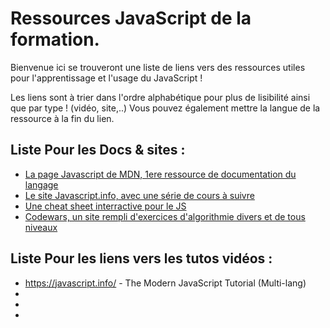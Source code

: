 # Ressources JavaScript de la formation.  

Bienvenue ici se trouveront une liste de liens vers des ressources utiles pour l'apprentissage et l'usage du JavaScript !  

Les liens sont à trier dans l'ordre alphabétique pour plus de lisibilité ainsi que par type ! (vidéo, site,..)
Vous pouvez également mettre la langue de la ressource à la fin du lien.

## Liste Pour les Docs & sites :   
* [La page Javascript de MDN, 1ere ressource de documentation du langage](https://developer.mozilla.org/en-US/docs/Web/JavaScript)
* [Le site Javascript.info, avec une série de cours à suivre](https://fr.javascript.info/)
* [Une cheat sheet interractive pour le JS](https://htmlcheatsheet.com/js/)
* [Codewars, un site rempli d'exercices d'algorithmie divers et de tous niveaux](https://www.codewars.com/)

## Liste Pour les liens vers les tutos vidéos :   
*  https://javascript.info/ - The Modern JavaScript Tutorial (Multi-lang)
*
*
* 
